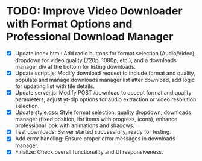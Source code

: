 # TODO: Improve Video Downloader with Format Options and Professional Download Manager

- [x] Update index.html: Add radio buttons for format selection (Audio/Video), dropdown for video quality (720p, 1080p, etc.), and a downloads manager div at the bottom for listing downloads.
- [x] Update script.js: Modify download request to include format and quality, populate and manage downloads manager list after download, add logic for updating list with file details.
- [x] Update server.js: Modify POST /download to accept format and quality parameters, adjust yt-dlp options for audio extraction or video resolution selection.
- [x] Update style.css: Style format selection, quality dropdown, downloads manager (fixed position, list items with progress, icons), enhance professional look with animations and shadows.
- [x] Test downloads: Server started successfully, ready for testing.
- [x] Add error handling: Ensure proper error messages in downloads manager.
- [x] Finalize: Check overall functionality and UI responsiveness.

